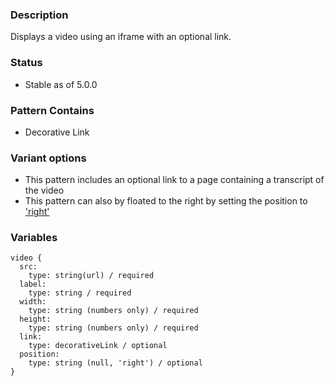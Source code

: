 ### Description
Displays a video using an iframe with an optional link.

### Status
* Stable as of 5.0.0

### Pattern Contains
* Decorative Link

### Variant options
* This pattern includes an optional link to a page containing a transcript of the video
* This pattern can also by floated to the right by setting the position to ['right'](./?p=atoms-video-as-floated-right)

### Variables
~~~
video {
  src: 
    type: string(url) / required
  label: 
    type: string / required
  width: 
    type: string (numbers only) / required
  height: 
    type: string (numbers only) / required
  link: 
    type: decorativeLink / optional
  position: 
    type: string (null, 'right') / optional
}
~~~



